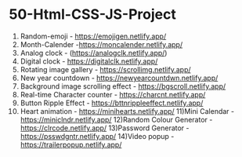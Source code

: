 # 50-Html-CSS-JS-Project

1) Random-emoji - https://emojigen.netlify.app/
2) Month-Calender -https://moncalender.netlify.app/
3) Analog clock - (https://analogclk.netlify.app/)
4) Digital clock - https://digitalclk.netlify.app/
5) Rotating image gallery - https://scrollimg.netlify.app/
6) New year countdown - https://newyearcountdwn.netlify.app/
7) Background image scrolling effect - https://bgscroll.netlify.app/
8) Real-time Character counter - https://charcnt.netlify.app/
9) Button Ripple Effect - https://bttnrippleeffect.netlify.app/
10) Heart animation - https://minihearts.netlify.app/
11)Mini Calendar - https://miniclndr.netlify.app/
12)Random Colour Generator - https://clrcode.netlify.app/
13)Password Generator - https://psswdgntr.netlify.app/
14)Video popup - https://trailerpopup.netlify.app/
